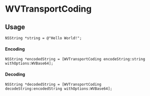 # WVTransportCoding #

## Usage ##
```
NSString *string = @"Hello World!";
```

#### Encoding ####
```
NSString *encodedString = [WVTransportCoding encodeString:string withOptions:WVBase64];
```

#### Decoding ####
```
NSString *decodedString = [WVTransportCoding decodeString:encodedString withOptions:WVBase64];
```

